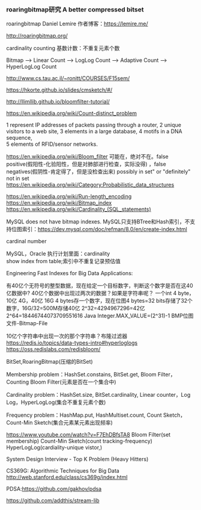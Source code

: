 ### roaringbitmap研究 A better compressed bitset

roaringbitmap Daniel Lemire 作者博客：https://lemire.me/

http://roaringbitmap.org/

cardinality counting  基数计数：不重复元素个数

Bitmap –> Linear Count –> LogLog Count –> Adaptive Count –> HyperLogLog Count

http://www.cs.tau.ac.il/~ronitt/COURSES/F15sem/

https://hkorte.github.io/slides/cmsketch/#/

http://llimllib.github.io/bloomfilter-tutorial/

https://en.wikipedia.org/wiki/Count-distinct_problem

1 represent IP addresses of packets passing through a router, 
2 unique visitors to a web site, 
3 elements in a large database, 
4 motifs in a DNA sequence,  
5 elements of RFID/sensor networks.

https://en.wikipedia.org/wiki/Bloom_filter
可能在，绝对不在。false positive(假阳性-化验阳性，但是对肺部进行检查，实际没得) ，false negatives(假阴性-肯定得了，但是没检查出来)
possibly in set" or "definitely" not in set
https://en.wikipedia.org/wiki/Category:Probabilistic_data_structures

https://en.wikipedia.org/wiki/Run-length_encoding
https://en.wikipedia.org/wiki/Bitmap_index
https://en.wikipedia.org/wiki/Cardinality_(SQL_statements)

MySQL does not have bitmap indexes.
MySQL只支持BTree和Hash索引，不支持位图索引：https://dev.mysql.com/doc/refman/8.0/en/create-index.html

cardinal number

MySQL，Oracle 执行计划里面：cardinality  
show index from table;索引中不重复记录预估值

Engineering Fast Indexes for Big Data Applications:

有40亿个无符号的整型数据，现在给定一个目标数字，判断这个数字是否在这40亿数据中?
40亿个数据中出现过两次的数据？如果是字符串呢？
一个int 4 byte，10亿 4G，40亿 16G
4 bytes存一个数字，现在位图4 bytes=32 bits存储了32个数字，16G/32=500M存储40亿
2^32=4294967296=42亿
2^64=18446744073709551616
Java Integer.MAX_VALUE=(2^31)-1
BMP位图文件-Bitmap-File

10亿个字符串中出现一次的那个字符串？布隆过滤器
https://redis.io/topics/data-types-intro#hyperloglogs
https://oss.redislabs.com/redisbloom/

BitSet,RoaringBitmap(压缩的BitSet)

Membership problem：HashSet.constains, BitSet.get, Bloom Filter，Counting Bloom Filter(元素是否在一个集合中)

Cardinality problem：HashSet.size, BitSet.cardinality, Linear counter，Log Log，HyperLogLog(集合不重复元素个数)

Frequency problem：HashMap.put, HashMultiset.count, Count Sketch，Count-Min Sketch(集合元素某元素出现频率)


https://www.youtube.com/watch?v=F7EhDBfsTA8
Bloom Filter(set membership)
Count-Min Sketch(count tracking-frequency)
HyperLogLog(cardiality-unique vistor,)

System Design Interview - Top K Problem (Heavy Hitters)
 
CS369G: Algorithmic Techniques for Big Data
http://web.stanford.edu/class/cs369g/index.html

PDSA:https://github.com/gakhov/pdsa

https://github.com/addthis/stream-lib


